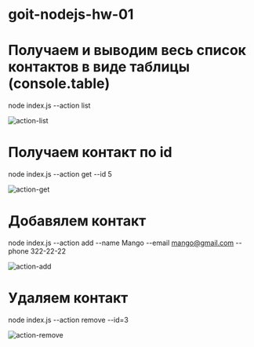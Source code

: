 # goit-nodejs-hw-01

# Получаем и выводим весь список контактов в виде таблицы (console.table)

node index.js --action list

![action-list](https://i.ibb.co/hMvxFHK/action-list.jpg)

# Получаем контакт по id

node index.js --action get --id 5

![action-get](https://i.ibb.co/WFvYq5S/action-get.jpg)

# Добавялем контакт

node index.js --action add --name Mango --email mango@gmail.com --phone 322-22-22

![action-add](https://i.ibb.co/3frnZ60/action-add.jpg)

# Удаляем контакт

node index.js --action remove --id=3

![action-remove](https://i.ibb.co/PQBsq6R/action-remove.jpg)
